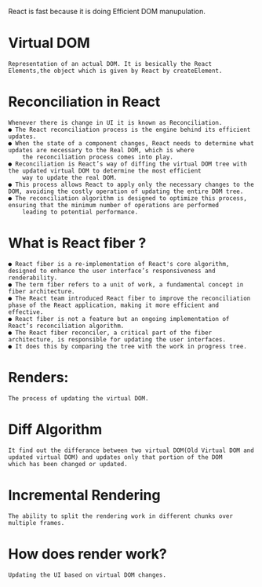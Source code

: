 React is fast because it is doing Efficient DOM manupulation.

# Virtual DOM 
    Representation of an actual DOM. It is besically the React Elements,the object which is given by React by createElement.

# Reconciliation in React 
    Whenever there is change in UI it is known as Reconciliation.
    ● The React reconciliation process is the engine behind its efficient updates. 
    ● When the state of a component changes, React needs to determine what updates are necessary to the Real DOM, which is where 
        the reconciliation process comes into play. 
    ● Reconciliation is React’s way of diffing the virtual DOM tree with the updated virtual DOM to determine the most efficient 
        way to update the real DOM. 
    ● This process allows React to apply only the necessary changes to the DOM, avoiding the costly operation of updating the entire DOM tree. 
    ● The reconciliation algorithm is designed to optimize this process, ensuring that the minimum number of operations are performed 
        leading to potential performance.

# What is React fiber ? 
    ● React fiber is a re-implementation of React's core algorithm, designed to enhance the user interface’s responsiveness and renderability. 
    ● The term fiber refers to a unit of work, a fundamental concept in fiber architecture. 
    ● The React team introduced React fiber to improve the reconciliation phase of the React application, making it more efficient and effective. 
    ● React fiber is not a feature but an ongoing implementation of React’s reconciliation algorithm. 
    ● The React fiber reconciler, a critical part of the fiber architecture, is responsible for updating the user interfaces. 
    ● It does this by comparing the tree with the work in progress tree.

# Renders: 
    The process of updating the virtual DOM.

# Diff Algorithm 
    It find out the differance between two virtual DOM(Old Virtual DOM and updated virtual DOM) and updates only that portion of the DOM 
    which has been changed or updated.

# Incremental Rendering 
    The ability to split the rendering work in different chunks over multiple frames.

# How does render work? 
    Updating the UI based on virtual DOM changes.